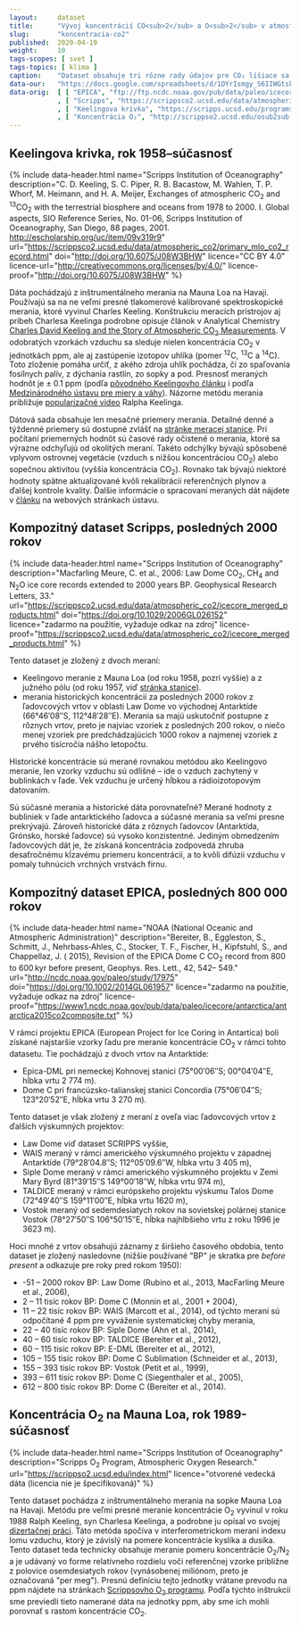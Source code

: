 ```yaml
---
layout:     dataset
title:      "Vývoj koncentrácií CO<sub>2</sub> a O<sub>2</sub> v atmosfére"
slug:       "koncentracia-co2"
published:  2020-04-19
weight:     10
tags-scopes: [ svet ]
tags-topics: [ klima ]
caption:    "Dataset obsahuje tri rôzne rady údajov pre CO₂ líšiace sa časovým rozsahom, zdrojom dát i metodikou a jeden dátový rad pre koncentráciu O₂. Koncentrácie CO₂ sú uvedené v jednotkách ppm."
data-our:   "https://docs.google.com/spreadsheets/d/1DYrIsmgy_S6IIWGtsk55Jor6zSDrf6-qT8Og9n7oDoU/edit?usp=sharing"
data-orig:	[ [ "EPICA", "ftp://ftp.ncdc.noaa.gov/pub/data/paleo/icecore/antarctica/epica_domec/edc-co2-2008.xls" ]
            , [ "Scripps", "https://scrippsco2.ucsd.edu/data/atmospheric_co2/icecore_merged_products" ]
            , [ "Keelingova krivka", "https://scripps.ucsd.edu/programs/keelingcurve/" ] 
            , [ "Koncentrácia O₂", "http://scrippso2.ucsd.edu/osub2sub-data.html"]]
---
```


## Keelingova krivka, rok 1958–súčasnosť

{% include data-header.html
    name="Scripps Institution of Oceanography"
    description="C. D. Keeling, S. C. Piper, R. B. Bacastow, M. Wahlen, T. P. Whorf, M. Heimann, and H. A. Meijer, Exchanges of atmospheric CO<sub>2</sub> and <sup>13</sup>CO<sub>2</sub> with the terrestrial biosphere and oceans from 1978 to 2000. I. Global aspects, SIO Reference Series, No. 01-06, Scripps Institution of Oceanography, San Diego, 88 pages, 2001. http://escholarship.org/uc/item/09v319r9"
    url="https://scrippsco2.ucsd.edu/data/atmospheric_co2/primary_mlo_co2_record.html"
    doi="http://doi.org/10.6075/J08W3BHW"
    licence="CC BY 4.0"
    licence-url="http://creativecommons.org/licenses/by/4.0/"
    licence-proof="http://doi.org/10.6075/J08W3BHW"
%}

Dáta pochádzajú z inštrumentálneho merania na Mauna Loa na Havaji. Používajú sa na ne veľmi presné tlakomerové kalibrované spektroskopické merania, ktoré vyvinul Charles Keeling. Konštrukciu meracích prístrojov aj príbeh Charlesa Keelinga podrobne opisuje článok v Analytical Chemistry [Charles David Keeling and the Story of Atmospheric CO<sub>2</sub> Measurements](https://pubs.acs.org/doi/full/10.1021/ac1001492). V odobratých vzorkách vzduchu sa sleduje nielen koncentrácia CO<sub>2</sub> v jednotkách <glossary id='ppm'>ppm</glossary>, ale aj zastúpenie izotopov uhlíka (pomer <sup>12</sup>C, <sup>13</sup>C a <sup>14</sup>C). Toto zloženie pomáha určiť, z akého zdroja uhlík pochádza, či zo spaľovania fosílnych palív, z dýchania rastlín, zo sopky a pod. Presnosť meraných hodnôt je ± 0.1 ppm (podľa [pôvodného Keelingovho článku](https://scrippsco2.ucsd.edu/assets/publications/keeling_tellus_1960.pdf) i podľa [Medzinárodného ústavu pre miery a váhy](https://www.bipm.org/utils/common/pdf/chemistry/GAS2015_poster_CO2.pdf)). Názorne metódu merania približuje [popularizačné video](https://scripps.ucsd.edu/programs/keelingcurve/2018/04/12/video/) Ralpha Keelinga.

Dátová sada obsahuje len mesačné priemery merania. Detailné denné a týždenné priemery sú dostupné zvlášť na [stránke meracej stanice](https://scrippsco2.ucsd.edu/data/atmospheric_co2/mlo.html). Pri počítaní priemerných hodnôt sú časové rady očistené o merania, ktoré sa výrazne odchyľujú od okolitých meraní. Takéto odchýlky bývajú spôsobené vplyvom ostrovnej vegetácie (vzduch s nižšou koncentráciou  CO<sub>2</sub>) alebo sopečnou aktivitou (vyššia koncentrácia  CO<sub>2</sub>). Rovnako tak bývajú niektoré hodnoty spätne aktualizované kvôli rekalibrácii referenčných plynov a ďalšej kontrole kvality. Ďalšie informácie o spracovaní meraných dát nájdete v [článku](https://scripps.ucsd.edu/programs/keelingcurve/2014/07/28/how-is-co2-data-processed/) na webových stránkach ústavu.

## Kompozitný dataset Scripps, posledných 2000 rokov

{% include data-header.html
    name="Scripps Institution of Oceanography"
    description="Macfarling Meure, C. et al., 2006: Law Dome CO<sub>2</sub>, CH<sub>4</sub> and N<sub>2</sub>O ice core records extended to 2000 years BP. Geophysical Research Letters, 33."
    url="https://scrippsco2.ucsd.edu/data/atmospheric_co2/icecore_merged_products.html"
    doi="https://doi.org/10.1029/2006GL026152"
    licence="zadarmo na použitie, vyžaduje odkaz na zdroj"
    licence-proof="https://scrippsco2.ucsd.edu/data/atmospheric_co2/icecore_merged_products.html"
%}

Tento dataset je zložený z dvoch meraní:

* Keelingovo meranie z Mauna Loa (od roku 1958, pozri vyššie) a z južného pólu (od roku 1957, viď [stránka stanice](https://scrippsco2.ucsd.edu/data/atmospheric_co2/spo.html)).
* merania historických koncentrácií za posledných 2000 rokov z ľadovcových vrtov v oblasti Law Dome vo východnej Antarktíde (66°46′08″S, 112°48′28″E). Merania sa majú uskutočniť postupne z rôznych vrtov, preto je najviac vzoriek z posledných 200 rokov, o niečo menej vzoriek pre predchádzajúcich 1000 rokov a najmenej vzoriek z prvého tisícročia nášho letopočtu.

Historické koncentrácie sú merané rovnakou metódou ako Keelingovo meranie, len vzorky vzduchu sú odlišné –⁠ ide o vzduch zachytený v bublinkách v ľade. Vek vzduchu je určený hĺbkou a rádioizotopovým datovaním.

Sú súčasné merania a historické dáta porovnateľné? Merané hodnoty z bubliniek v ľade antarktického ľadovca a súčasné merania sa veľmi presne prekrývajú. Zároveň historické dáta z rôznych ľadovcov (Antarktída, Grónsko, horské ľadovce) sú vysoko konzistentné. Jediným obmedzením ľadovcových dát je, že získaná koncentrácia zodpovedá zhruba desaťročnému kĺzavému priemeru koncentrácií, a to kvôli difúzii vzduchu v pomaly tuhnúcich vrchných vrstvách firnu.

## Kompozitný dataset EPICA, posledných 800 000 rokov

{% include data-header.html
    name="NOAA (National Oceanic and Atmospheric Administration)"
    description="Bereiter, B., Eggleston, S., Schmitt, J., Nehrbass‐Ahles, C., Stocker, T. F., Fischer, H., Kipfstuhl, S., and Chappellaz, J. ( 2015), Revision of the EPICA Dome C CO<sub>2</sub> record from 800 to 600 kyr before present, Geophys. Res. Lett., 42, 542– 549."
    url="http://ncdc.noaa.gov/paleo/study/17975"
    doi="https://doi.org/10.1002/2014GL061957"
    licence="zadarmo na použitie, vyžaduje odkaz na zdroj"
    licence-proof="https://www1.ncdc.noaa.gov/pub/data/paleo/icecore/antarctica/antarctica2015co2composite.txt"
%}

V rámci projektu EPICA (European Project for Ice Coring in Antartica) boli získané najstaršie vzorky ľadu pre meranie koncentrácie CO<sub>2</sub> v rámci tohto datasetu. Tie pochádzajú z dvoch vrtov na Antarktíde:

* Epica-DML pri nemeckej Kohnovej stanici (75°00′06″S; 00°04′04″E, hĺbka vrtu 2 774 m).
* Dome C pri francúzsko-talianskej stanici Concordia (75°06′04″S; 123°20′52″E, hĺbka vrtu 3 270 m).

Tento dataset je však zložený z meraní z oveľa viac ľadovcových vrtov z ďalších výskumných projektov:

* Law Dome viď dataset SCRIPPS vyššie,
* WAIS meraný v rámci amerického výskumného projektu v západnej Antarktíde (79°28′04.8″S; 112°05′09.6″W, hĺbka vrtu 3 405 m),
* Siple Dome meraný v rámci amerického výskumného projektu v Zemi Mary Byrd (81°39′15″S 149°00′18″W, hĺbka vrtu 974 m),
* TALDICE meraný v rámci európskeho projektu výskumu Talos Dome (72°49′40″S 159°11′00″E, hĺbka vrtu 1620 m),
* Vostok meraný od sedemdesiatych rokov na sovietskej polárnej stanice Vostok (78°27′50″S 106°50′15″E, hĺbka najhlbšieho vrtu z roku 1996 je 3623 m).

Hoci mnohé z vrtov obsahujú záznamy z širšieho časového obdobia, tento dataset je zložený nasledovne (nižšie používané "BP" je skratka pre *before present* a odkazuje pre roky pred rokom 1950):

* -51 – 2000 rokov BP: Law Dome (Rubino et al., 2013, MacFarling Meure et al., 2006),
* 2 – 11 tisíc rokov BP: Dome C (Monnin et al., 2001 + 2004),
* 11 – 22 tisíc rokov BP: WAIS (Marcott et al., 2014), od týchto meraní sú odpočítané 4 ppm pre vyváženie systematickej chyby merania,
* 22 – 40 tisíc rokov BP: Siple Dome (Ahn et al., 2014),
* 40 – 60 tisíc rokov BP: TALDICE (Bereiter et al., 2012),
* 60 – 115 tisíc rokov BP: E-DML (Bereiter et al., 2012),
* 105 – 155 tisíc rokov BP: Dome C Sublimation (Schneider et al., 2013),
* 155 – 393 tisíc rokov BP: Vostok (Petit et al., 1999),
* 393 – 611 tisíc rokov BP: Dome C (Siegenthaler et al., 2005),
* 612 – 800 tisíc rokov BP: Dome C (Bereiter et al., 2014).

## Koncentrácia O<sub>2</sub> na Mauna Loa, rok 1989-súčasnosť

{% include data-header.html
    name="Scripps Institution of Oceanography"
    description="Scripps O<sub>2</sub> Program, Atmospheric Oxygen Research."
    url="https://scrippso2.ucsd.edu/index.html"
    licence="otvorené vedecká dáta (licencia nie je špecifikovaná)"
%}

Tento dataset pochádza z inštrumentálneho merania na sopke Mauna Loa na Havaji. Metódu pre veľmi presné meranie koncentrácie O<sub>2</sub> vyvinul v roku 1988 Ralph Keeling, syn Charlesa Keelinga, a podrobne ju opísal vo svojej [dizertačnej práci](http://bluemoon.ucsd.edu/publications/ralph/34_PhDthesis.pdf). Táto metóda spočíva v interferometrickom meraní indexu lomu vzduchu, ktorý je závislý na pomere koncentrácie kyslíka a dusíka. Tento dataset teda technicky obsahuje meranie pomeru koncentrácie O<sub>2</sub>/N<sub>2</sub> a je udávaný vo forme relatívneho rozdielu voči referenčnej vzorke približne z polovice osemdesiatych rokov (vynásobenej miliónom, preto je označovaná "per meg"). Presnú definíciu tejto jednotky vrátane prevodu na ppm nájdete na stránkach [Scrippsovho O<sub>2</sub> programu](http://scrippso2.ucsd.edu/units-and-terms.html). Podľa týchto inštrukcií sme previedli tieto namerané dáta na jednotky ppm, aby sme ich mohli porovnať s rastom koncentrácie CO<sub>2</sub>.
